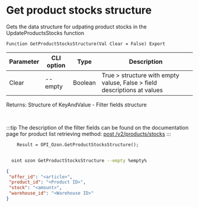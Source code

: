 ﻿---
sidebar_position: 7
---

# Get product stocks structure
 Gets the data structure for udpating product stocks in the UpdateProductsStocks function



`Function GetProductStocksStructure(Val Clear = False) Export`

  | Parameter | CLI option | Type | Description |
  |-|-|-|-|
  | Clear | --empty | Boolean | True > structure with empty valuse, False > field descriptions at values |

  
  Returns:  Structure of KeyAndValue - Filter fields structure

<br/>

:::tip
The description of the filter fields can be found on the documentation page for product list retrieving method: [post /v2/products/stocks](https://docs.ozon.ru/api/seller/#operation/ProductAPI_ProductsStocksV2)
:::
<br/>


```bsl title="Code example"
    Result = OPI_Ozon.GetProductStocksStructure();
```



```sh title="CLI command example"
    
  oint ozon GetProductStocksStructure --empty %empty%

```

```json title="Result"
{
 "offer_id": "<article>",
 "product_id": "<Product ID>",
 "stock": "<amount>",
 "warehouse_id": "<Warehouse ID>"
}
```

